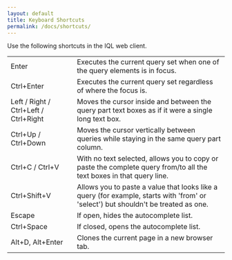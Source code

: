 ```yaml
---
layout: default
title: Keyboard Shortcuts
permalink: /docs/shortcuts/
---
```


Use the following shortcuts in the IQL web client.

| | |
| ---- | ----- |
| Enter | Executes the current query set when one of the query elements is in focus. |
| Ctrl+Enter | Executes the current query set regardless of where the focus is. |
| Left / Right / Ctrl+Left / Ctrl+Right  | Moves the cursor inside and between the query part text boxes as if it were a single long text box. |
| Ctrl+Up / Ctrl+Down | Moves the cursor vertically between queries while staying in the same query part column. |
| Ctrl+C / Ctrl+V  | With no text selected, allows you to copy or paste the complete query from/to all the text boxes in that query line. |
| Ctrl+Shift+V | Allows you to paste a value that looks like a query (for example, starts with 'from' or 'select') but shouldn't be treated as one.  |
| Escape | If open, hides the autocomplete list. |
| Ctrl+Space | If closed, opens the autocomplete list. |
| Alt+D, Alt+Enter | Clones the current page in a new browser tab. |
